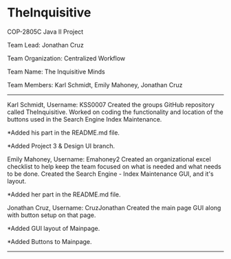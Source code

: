 # TheInquisitive

COP-2805C Java II Project



Team Lead:  Jonathan Cruz

  Team Organization:  Centralized Workflow

  Team Name:  The Inquisitive Minds

  Team Members:  Karl Schmidt, Emily Mahoney, Jonathan Cruz


----------------------------------------------------------------------------

Karl Schmidt, Username: KSS0007
  Created the groups GitHub repository called TheInquisitive.
  Worked on coding the functionality and location of the buttons used in the Search Engine Index Maintenance.

*Added his part in the README.md file.

*Added Project 3 & Design UI branch.




Emily Mahoney, Username: Emahoney2
  Created an organizational excel checklist to help keep the team focused on what is needed and what needs to be done.
  Created the Search Engine - Index Maintenance GUI, and it's layout.
  
  *Added her part in the README.md file.
  
  
  
  
Jonathan Cruz, Username:  CruzJonathan
  Created the main page GUI along with button setup on that page.  
  
  *Added GUI layout of Mainpage.
  
  *Added Buttons to Mainpage.
  
----------------------------------------------------------------------------
